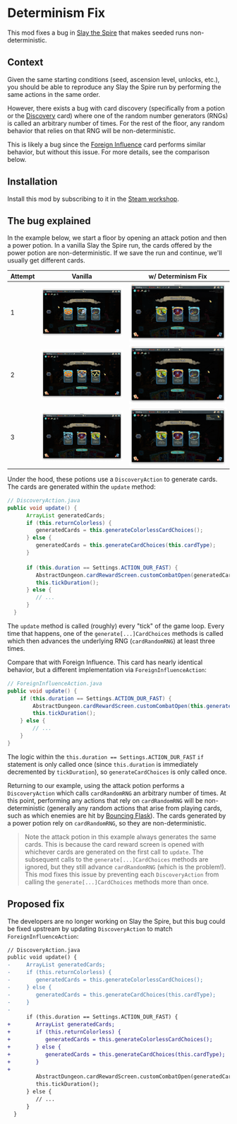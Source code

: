 # Determinism Fix

This mod fixes a bug in [Slay the Spire](https://store.steampowered.com/app/646570/Slay_the_Spire/) that makes
seeded runs non-deterministic.

## Context

Given the same starting conditions (seed, ascension level, unlocks, etc.), you should be able to reproduce any Slay
the Spire run by performing the same actions in the same order.

However, there exists a bug with card discovery (specifically from a potion or the
[Discovery](https://slay-the-spire.fandom.com/wiki/Discovery) card) where one of the random number generators (RNGs) is
called an arbitrary number of times. For the rest of the floor, any random behavior that relies on that RNG will be
non-deterministic.

This is likely a bug since the
[Foreign Influence](https://slay-the-spire.fandom.com/wiki/Foreign_Influence) card performs similar behavior, but
without this issue. For more details, see the comparison below.

## Installation

Install this mod by subscribing to it in the [Steam workshop](https://steamcommunity.com/workshop/filedetails/?id=3156775649).


## The bug explained

In the example below, we start a floor by opening an attack potion and then a power potion. In a vanilla Slay the Spire
run, the cards offered by the power potion are non-deterministic. If we save the run and continue, we'll usually get
different cards.

| Attempt | Vanilla                     | w/ Determinism Fix     |
| --- |-----------------------------|------------------------|
| 1 | ![1](.github/vanilla-1.png) | ![1](.github/df-1.png) |
| 2 | ![2](.github/vanilla-2.png) | ![2](.github/df-2.png) |
| 3 | ![3](.github/vanilla-3.png) | ![3](.github/df-3.png) |

Under the hood, these potions use a `DiscoveryAction` to generate cards. The cards are generated within the `update`
method:

```java
// DiscoveryAction.java
public void update() {
      ArrayList generatedCards;
      if (this.returnColorless) {
         generatedCards = this.generateColorlessCardChoices();
      } else {
         generatedCards = this.generateCardChoices(this.cardType);
      }

      if (this.duration == Settings.ACTION_DUR_FAST) {
         AbstractDungeon.cardRewardScreen.customCombatOpen(generatedCards, CardRewardScreen.TEXT[1], this.cardType != null);
         this.tickDuration();
      } else {
         // ...
      }
  }
```

The `update` method is called (roughly) every "tick" of the game loop. Every time that happens, one of the
`generate[...]CardChoices` methods is called which then advances the underlying RNG (`cardRandomRNG`) at least three
times.

Compare that with Foreign Influence. This card has nearly identical behavior, but a different implementation via
`ForeignInfluenceAction`:

```java
// ForeignInfluenceAction.java
public void update() {
	if (this.duration == Settings.ACTION_DUR_FAST) {
		AbstractDungeon.cardRewardScreen.customCombatOpen(this.generateCardChoices(), CardRewardScreen.TEXT[1], true);
		this.tickDuration();
	} else {
		// ...
	}
}
```

The logic within the `this.duration == Settings.ACTION_DUR_FAST` `if` statement is only called once (since
`this.duration` is immediately decremented by `tickDuration`), so `generateCardChoices` is only called once.

Returning to our example, using the attack potion performs a `DiscoveryAction` which calls `cardRandomRNG` an arbitrary
number of times. At this point, performing any actions that rely on `cardRandomRNG` will be non-deterministic (generally
any random actions that arise from playing cards, such as which enemies are hit by
[Bouncing Flask](https://slay-the-spire.fandom.com/wiki/Bouncing_Flask)). The cards generated by a power potion rely on
`cardRandomRNG`, so they are non-deterministic.

> Note the attack potion in this example always generates the same cards. This is because the card reward screen is
> opened with whichever cards are generated on the first call to `update`. The subsequent calls to the
> `generate[...]CardChoices` methods are ignored, but they still advance `cardRandomRNG` (which is the problem!). This
> mod fixes this issue by preventing each `DiscoveryAction` from calling the `generate[...]CardChoices` methods more
> than once.

## Proposed fix

The developers are no longer working on Slay the Spire, but this bug could be fixed upstream by updating
`DiscoveryAction` to match `ForeignInfluenceAction`:

```diff
// DiscoveryAction.java
public void update() {
-     ArrayList generatedCards;
-     if (this.returnColorless) {
-        generatedCards = this.generateColorlessCardChoices();
-     } else {
-        generatedCards = this.generateCardChoices(this.cardType);
-     }
-
      if (this.duration == Settings.ACTION_DUR_FAST) {
+        ArrayList generatedCards;
+        if (this.returnColorless) {
+           generatedCards = this.generateColorlessCardChoices();
+        } else {
+           generatedCards = this.generateCardChoices(this.cardType);
+        }
+
         AbstractDungeon.cardRewardScreen.customCombatOpen(generatedCards, CardRewardScreen.TEXT[1], this.cardType != null);
         this.tickDuration();
      } else {
         // ...
      }
  }
```
